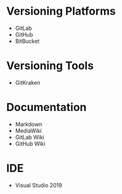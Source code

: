 # Versioning Platforms
* GitLab
* GitHub
* BitBucket

# Versioning Tools
* GitKraken

# Documentation
* Markdown
* MediaWiki
* GitLab Wiki
* GitHub Wiki

# IDE
* Visual Studio 2019
